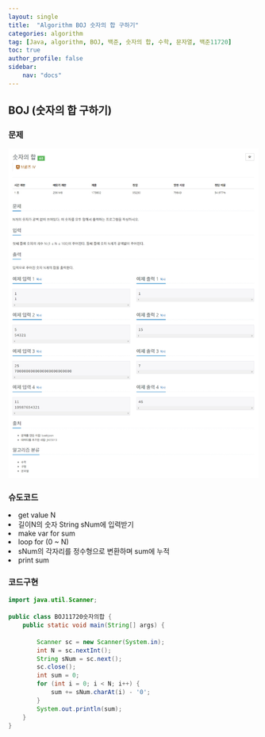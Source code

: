 ```yaml
---
layout: single
title:  "Algorithm BOJ 숫자의 합 구하기"
categories: algorithm
tag: [Java, algorithm, BOJ, 백준, 숫자의 합, 수학, 문자열, 백준11720]
toc: true
author_profile: false
sidebar:
    nav: "docs"
---
```

## BOJ (숫자의 합 구하기)

### 문제
  ![숫자의 합 구하기](/assets/img/BOJ11720.jpg)

### 슈도코드
<li>get value N</li>
<li>길이N의 숫자 String sNum에 입력받기</li>
<li>make var for sum</li>
<li>loop for (0 ~ N)</li>
<li>sNum의 각자리를 정수형으로 변환하며 sum에 누적</li>
<li>print sum</li>

### 코드구현
```java
import java.util.Scanner;

public class BOJ11720숫자의합 {
    public static void main(String[] args) {

        Scanner sc = new Scanner(System.in);
        int N = sc.nextInt();
        String sNum = sc.next();
        sc.close();
        int sum = 0;
        for (int i = 0; i < N; i++) {
            sum += sNum.charAt(i) - '0';
        }
        System.out.println(sum);
    }
}
```
